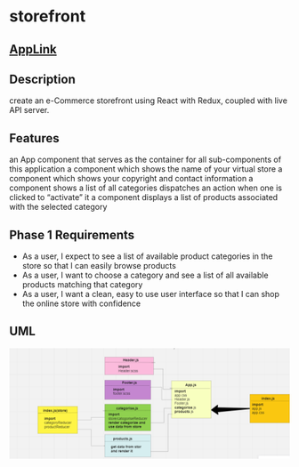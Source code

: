 # storefront

## [AppLink](https://storefront-eight-sand.vercel.app/)
## Description
create an e-Commerce storefront using React with Redux, coupled with live API server.
## Features
an App component that serves as the container for all sub-components of this application
a component which shows the name of your virtual store
a component which shows your copyright and contact information a component shows a list of all categories
dispatches an action when one is clicked to “activate” it a component
displays a list of products associated with the selected category
## Phase 1 Requirements
- As a user, I expect to see a list of available product categories in the store so that I can easily browse products
- As a user, I want to choose a category and see a list of all available products matching that category
- As a user, I want a clean, easy to use user interface so that I can shop the online store with confidence
## UML
![](./uml.png)


